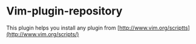 Vim-plugin-repository
=====================
This plugin helps you install any plugin from [http://www.vim.org/scriptts](http://www.vim.org/scripts/)

